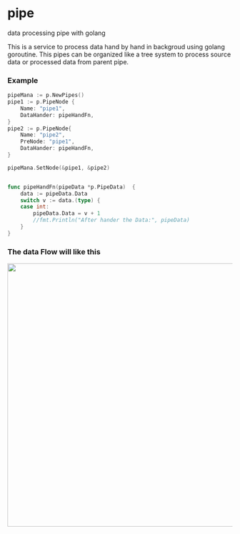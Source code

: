 # pipe
data processing pipe with golang

This is a service to process data hand by hand in backgroud using golang goroutine. This pipes can be organized like a tree system to process source data or processed data from parent pipe.

### Example
```go
pipeMana := p.NewPipes()
pipe1 := p.PipeNode {
    Name: "pipe1",
    DataHander: pipeHandFn,
}
pipe2 := p.PipeNode{
    Name: "pipe2",
    PreNode: "pipe1",
    DataHander: pipeHandFn,
}

pipeMana.SetNode(&pipe1, &pipe2)


func pipeHandFn(pipeData *p.PipeData)  {
    data := pipeData.Data
    switch v := data.(type) {
    case int:
        pipeData.Data = v + 1
        //fmt.Println("After hander the Data:", pipeData)
    }
}
```

### The data Flow will like this
<img src="https://gw.alipayobjects.com/os/q/cms/images/jogzdyrw/34e81543-e4f5-4994-ac51-9d40d8e6dcb8_w593_h689.png" width=590>